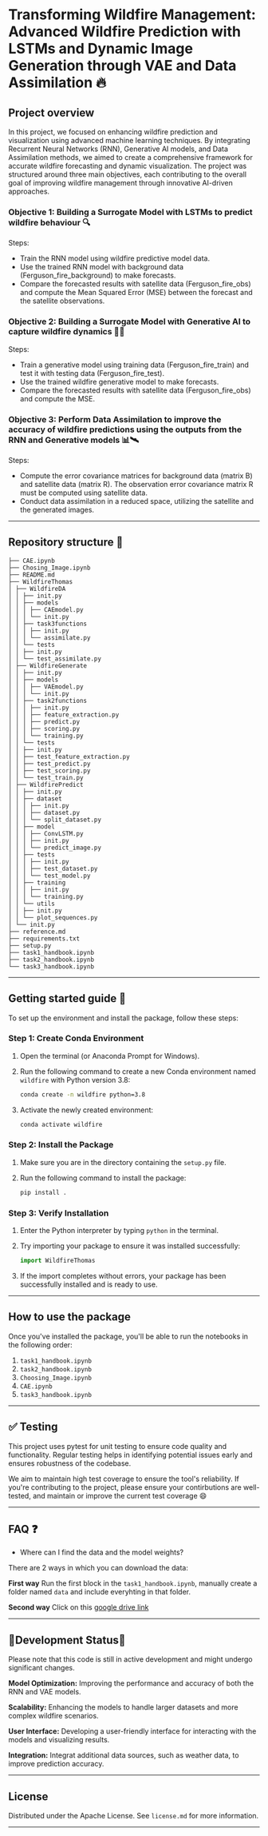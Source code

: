 # Transforming Wildfire Management: Advanced Wildfire Prediction with LSTMs and Dynamic Image Generation through VAE and Data Assimilation 🔥

## Project overview

In this project, we focused on enhancing wildfire prediction and visualization using advanced machine learning techniques. By integrating Recurrent Neural Networks (RNN), Generative AI models, and Data Assimilation methods, we aimed to create a comprehensive framework for accurate wildfire forecasting and dynamic visualization. The project was structured around three main objectives, each contributing to the overall goal of improving wildfire management through innovative AI-driven approaches.

### Objective 1: Building a Surrogate Model with LSTMs to predict wildfire behaviour 🔍

Steps:

 - Train the RNN model using wildfire predictive model data.
 - Use the trained RNN model with background data (Ferguson_fire_background) to make forecasts.
 - Compare the forecasted results with satellite data (Ferguson_fire_obs) and compute the Mean Squared Error (MSE) between the forecast and the satellite observations.


### Objective 2: Building a Surrogate Model with Generative AI to capture wildfire dynamics 🌲🔥


Steps:
 - Train a generative model using training data (Ferguson_fire_train) and test it with testing data (Ferguson_fire_test).
 - Use the trained wildfire generative model to make forecasts.
- Compare the forecasted results with satellite data (Ferguson_fire_obs) and compute the MSE.



### Objective 3: Perform Data Assimilation to improve the accuracy of wildfire predictions using the outputs from the RNN and Generative models 📊🛰️
Steps:
 - Compute the error covariance matrices for background data (matrix B) and satellite data (matrix R). The observation error covariance matrix R must be computed using satellite data.
 - Conduct data assimilation in a reduced space, utilizing the satellite and the generated images.

-------------------------

## Repository structure 📁

```
├── CAE.ipynb
├── Chosing_Image.ipynb
├── README.md
├── WildfireThomas
│ ├── WildfireDA
│ │ ├── init.py
│ │ ├── models
│ │ │ ├── CAEmodel.py
│ │ │ └── init.py
│ │ ├── task3functions
│ │ │ ├── init.py
│ │ │ └── assimilate.py
│ │ └── tests
│ │ ├── init.py
│ │ └── test_assimilate.py
│ ├── WildfireGenerate
│ │ ├── init.py
│ │ ├── models
│ │ │ ├── VAEmodel.py
│ │ │ └── init.py
│ │ ├── task2functions
│ │ │ ├── init.py
│ │ │ ├── feature_extraction.py
│ │ │ ├── predict.py
│ │ │ ├── scoring.py
│ │ │ └── training.py
│ │ └── tests
│ │ ├── init.py
│ │ ├── test_feature_extraction.py
│ │ ├── test_predict.py
│ │ ├── test_scoring.py
│ │ └── test_train.py
│ ├── WildfirePredict
│ │ ├── init.py
│ │ ├── dataset
│ │ │ ├── init.py
│ │ │ ├── dataset.py
│ │ │ └── split_dataset.py
│ │ ├── model
│ │ │ ├── ConvLSTM.py
│ │ │ ├── init.py
│ │ │ └── predict_image.py
│ │ ├── tests
│ │ │ ├── init.py
│ │ │ ├── test_dataset.py
│ │ │ └── test_model.py
│ │ ├── training
│ │ │ ├── init.py
│ │ │ └── training.py
│ │ └── utils
│ │ ├── init.py
│ │ └── plot_sequences.py
│ └── init.py
├── reference.md
├── requirements.txt
├── setup.py
├── task1_handbook.ipynb
├── task2_handbook.ipynb
└── task3_handbook.ipynb

```

---------------------

## Getting started guide 🚀

To set up the environment and install the package, follow these steps:

### Step 1: Create Conda Environment

1. Open the terminal (or Anaconda Prompt for Windows).

2. Run the following command to create a new Conda environment named `wildfire` with Python version 3.8:
   ```sh
   conda create -n wildfire python=3.8
   ```

3. Activate the newly created environment:
   ```sh
   conda activate wildfire
   ```

### Step 2: Install the Package

1. Make sure you are in the directory containing the `setup.py` file.

2. Run the following command to install the package:
   ```sh
   pip install .
   ```

### Step 3: Verify Installation

1. Enter the Python interpreter by typing `python` in the terminal.

2. Try importing your package to ensure it was installed successfully:
   ```python
   import WildfireThomas
   ```

3. If the import completes without errors, your package has been successfully installed and is ready to use.

---

## How to use the package 

Once you've installed the package, you'll be able to run the notebooks in the following order:

1. `task1_handbook.ipynb`
2. `task2_handbook.ipynb`
3. `Choosing_Image.ipynb`
4. `CAE.ipynb`
5. `task3_handbook.ipynb`

------



## ✅ Testing
This project uses pytest for unit testing to ensure code quality and functionality. Regular testing helps in identifying potential issues early and ensures robustness of the codebase.

We aim to maintain high test coverage to ensure the tool's reliability. If you're contributing to the project, please ensure your contirbutions are well-tested, and maintain or improve the current test coverage 😄

-----

## FAQ ❓

- Where can I find the data and the model weights?

There are 2 ways in which you can download the data:

  **First way** Run the first block in the `task1_handbook.ipynb`, manually create a folder named `data` and include everyhting in that folder.

  **Second way** Click on this [google drive link](https://drive.google.com/file/d/1WyCcQhdWxVQzbpFtRxnGZBcePNK2VZ9J/view?usp=drive_link)
  
  
----

## 🚧Development Status🚧

Please note that this code is still in active development and might undergo significant changes.

**Model Optimization:** Improving the performance and accuracy of both the RNN and VAE models.

**Scalability:**  Enhancing the models to handle larger datasets and more complex wildfire scenarios.

**User Interface:** Developing a user-friendly interface for interacting with the models and visualizing results.

**Integration:** Integrat additional data sources, such as weather data, to improve prediction accuracy.

----

## License
Distributed under the Apache License. See `license.md` for more information.

---

